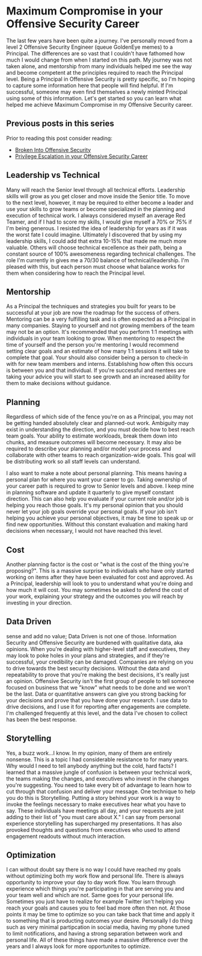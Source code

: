 # Maximum Compromise in your Offensive Security Career

The last few years have been quite a journey. I've personally moved from a level 2 Offensive Security Engineer (queue GoldenEye memes) to a Principal. The differences are so vast that I couldn't have fathomed how much I would change from when I started on this path. My journey was not taken alone, and mentorship from many individuals helped me see the way and become competent at the principles required to reach the Principal level. Being a Principal in Offensive Security is pretty specific, so I'm hoping to capture some information here that people will find helpful. If I'm successful, someone may even find themselves a newly minted Principal using some of this information. Let's get started so you can learn what helped me achieve Maximum Compromise in my Offensive Security career.

## Previous posts in this series

Prior to reading this post consider reading:
* [Broken Into Offensive Security](https://github.com/sneakerhax/Posts/blob/main/posts/Broken_into_Offensive_Security.md)
* [Privilege Escalation in your Offensive Security Career](https://github.com/sneakerhax/Posts/blob/main/posts/Privilege_Escalation_in_your_offensive_security_career.md)

## Leadership vs Technical

Many will reach the Senior level through all technical efforts. Leadership skills will grow as you get closer and move inside the Senior title. To move to the next level, however, it may be required to either become a leader and use your skills to grow teams or become specialized in the planning and execution of technical work. I always considered myself an average Red Teamer, and if I had to score my skills, I would give myself a 70% or 75% if I'm being generous. I resisted the idea of leadership for years as if it was the worst fate I could imagine. Ultimately I discovered that by using my leadership skills, I could add that extra 10-15% that made me much more valuable. Others will choose technical excellence as their path, being a constant source of 100% awesomeness regarding technical challenges. The role I'm currently in gives me a 70/30 balance of technical/leadership. I'm pleased with this, but each person must choose what balance works for them when considering how to reach the Principal level.

## Mentorship

As a Principal the techniques and strategies you built for years to be successful at your job are now the roadmap for the success of others. Mentoring can be a very fulfilling task and is often expected as a Principal in many companies. Staying to yourself and not growing members of the team may not be an option. It's recommended that you perform 1:1 meetings with individuals in your team looking to grow. When mentoring to respect the time of yourself and the person you're mentoring I would recommend setting clear goals and an estimate of how many 1:1 sessions it will take to complete that goal. Your should also consider being a person to check-in with for new team members and interns. Establishing how often this occurs is between you and that individual. If you're successful and mentees are taking your advice you will start to see growth and an increased ability for them to make decisions without guidance.

## Planning

Regardless of which side of the fence you're on as a Principal, you may not be getting handed absolutely clear and planned-out work. Ambiguity may exist in understanding the direction, and you must decide how to best reach team goals. Your ability to estimate workloads, break them down into chunks, and measure outcomes will become necessary. It may also be required to describe your planning and/or model your process and collaborate with other teams to reach organization-wide goals. This goal will be distributing work so all staff levels can understand.

I also want to make a note about personal planning. This means having a personal plan for where you want your career to go. Taking ownership of your career path is required to grow to Senior levels and above. I keep mine in planning software and update it quarterly to give myself constant direction. This can also help you evaluate if your current role and/or job is helping you reach those goals. It's my personal opinion that you should never let your job goals override your personal goals. If your job isn't helping you achieve your personal objectives, it may be time to speak up or find new opportunities. Without this constant evaluation and making hard decisions when necessary, I would not have reached this level.

## Cost

Another planning factor is the cost or "what is the cost of the thing you're proposing?". This is a massive surprise to individuals who have only started working on items after they have been evaluated for cost and approved. As a Principal, leadership will look to you to understand what you're doing and how much it will cost. You may sometimes be asked to defend the cost of your work, explaining your strategy and the outcomes you will reach by investing in your direction.

## Data Driven

sense and add no value; Data Driven is not one of those. Information Security and Offensive Security are burdened with qualitative data, aka opinions. When you're dealing with higher-level staff and executives, they may look to poke holes in your plans and strategies, and if they're successful, your credibility can be damaged. Companies are relying on you to drive towards the best security decisions. Without the data and repeatability to prove that you're making the best decisions, it's really just an opinion. Offensive Security isn't the first group of people to tell someone focused on business that we "know" what needs to be done and we won't be the last. Data or quantitative answers can give you strong backing for your decisions and prove that you have done your research. I use data to drive decisions, and I use it for reporting after engagements are complete. I'm challenged frequently at this level, and the data I've chosen to collect has been the best response.

## Storytelling

Yes, a buzz work...I know. In my opinion, many of them are entirely nonsense. This is a topic I had considerable resistance to for many years. Why would I need to tell anybody anything but the cold, hard facts? I learned that a massive jungle of confusion is between your technical work, the teams making the changes, and executives who invest in the changes you're suggesting. You need to take every bit of advantage to learn how to cut through that confusion and deliver your message. One technique to help you do this is Storytelling. Putting a story behind your work is a way to invoke the feelings necessary to make executives hear what you have to say. These individuals have meetings all day, and your requests are just adding to their list of "you must care about X." I can say from personal experience storytelling has supercharged my presentations. It has also provoked thoughts and questions from executives who used to attend engagement readouts without much interaction.

## Optimization

I can without doubt say there is no way I could have reached my goals without optimizing both my work flow and personal life. There is always opportunity to improve your day to day work flow. You learn through experience which things you're participating in that are serving you and your team well and which are not. Same goes for your personal life. Sometimes you just have to realize for example Twitter isn't helping you reach your goals and causes you to feel bad more often then not. At those points it may be time to optimize so you can take back that time and apply it to something that is producting outcomes your desire. Personally I do thing such as very minimal partipcation in social media, having my phone tuned to limit notifications, and having a strong separation between work and personal life. All of these things have made a massive difference over the years and I always look for more opportunites to optimize.
